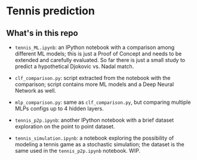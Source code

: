 # Tennis prediction

## What's in this repo

- `tennis_ML.ipynb`: an IPython notebook with a comparison among different ML models; this is just a Proof of Concept and needs to be extended and carefully evaluated.
So far there is just a small study to predict a hypothetical Djokovic vs. Nadal match.

- `clf_comparison.py`: script extracted from the notebook with the comparison; script contains more ML models and a Deep Neural Network as well.

- `mlp_comparison.py`: same as `clf_comparison.py`, but comparing multiple MLPs configs up to 4 hidden layers.

- `tennis_p2p.ipynb`: another IPython notebook with a brief dataset exploration on the point to point dataset.

- `tennis_simulation.ipynb`: a notebook exploring the possibility of modeling a tennis game as a stochastic simulation; the dataset is the same used in the `tennis_p2p.ipynb` notebook. WIP.
